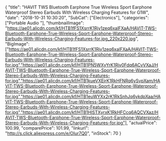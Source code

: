 {
	"title": "HAVIT TWS Bluetooth Earphone True Wireless Sport Earphone Waterproof Stereo Earbuds With Wireless Charging Features for G1W",
	"date": "2018-10-31 10:30:20",
	"SubCat": ["Electronics"],
	"categories": ["Portable Audio "],
	"thumbnailImage": "https://ae01.alicdn.com/kf/HTB1fFS1XsrrK1Rjy1zeq6xalFXaA/HAVIT-TWS-Bluetooth-Earphone-True-Wireless-Sport-Earphone-Waterproof-Stereo-Earbuds-With-Wireless-Charging-Features-for.jpg_220x220.jpg",
	"BigImage": ["https://ae01.alicdn.com/kf/HTB1fFS1XsrrK1Rjy1zeq6xalFXaA/HAVIT-TWS-Bluetooth-Earphone-True-Wireless-Sport-Earphone-Waterproof-Stereo-Earbuds-With-Wireless-Charging-Features-for.jpg","https://ae01.alicdn.com/kf/HTB1PN5WXyYrK1Rjy0Fdq6ACvVXaJ/HAVIT-TWS-Bluetooth-Earphone-True-Wireless-Sport-Earphone-Waterproof-Stereo-Earbuds-With-Wireless-Charging-Features-for.jpg","https://ae01.alicdn.com/kf/HTB1kueVXEjrK1RkHFNRq6ySvpXam/HAVIT-TWS-Bluetooth-Earphone-True-Wireless-Sport-Earphone-Waterproof-Stereo-Earbuds-With-Wireless-Charging-Features-for.jpg","https://ae01.alicdn.com/kf/HTB1euWYXx2rK1RkSnhJq6ykdpXaa/HAVIT-TWS-Bluetooth-Earphone-True-Wireless-Sport-Earphone-Waterproof-Stereo-Earbuds-With-Wireless-Charging-Features-for.jpg","https://ae01.alicdn.com/kf/HTB1HlSTXyrxK1RkHFCcq6AQCVXaz/HAVIT-TWS-Bluetooth-Earphone-True-Wireless-Sport-Earphone-Waterproof-Stereo-Earbuds-With-Wireless-Charging-Features-for.jpg"],
	"actualPrice": 100.99,
	"comparePrice": 101.99,
	"linkurl": "http://s.click.aliexpress.com/e/OIur7Q0",
	"inStock": 70
}

